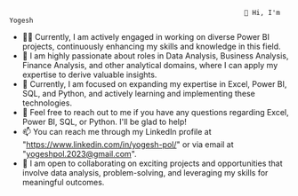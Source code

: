                                                                👋 Hi, I'm Yogesh

- 👨‍💻 Currently, I am actively engaged in working on diverse Power BI projects, continuously enhancing my skills and knowledge in this field.
- 👀 I am highly passionate about roles in Data Analysis, Business Analysis, Finance Analysis, and other analytical domains, where I can apply my expertise to derive valuable insights.
- 🌱 Currently, I am focused on expanding my expertise in Excel, Power BI, SQL, and Python, and actively learning and implementing these technologies.
- 💬 Feel free to reach out to me if you have any questions regarding Excel, Power BI, SQL, or Python. I'll be glad to help!
- 📫 You can reach me through my LinkedIn profile at "https://www.linkedin.com/in/yogesh-pol/" or via email at "yogeshpol.2023@gmail.com".
- 💞️ I am open to collaborating on exciting projects and opportunities that involve data analysis, problem-solving, and leveraging my skills for meaningful outcomes.

<!--- 
- 👋 Hi, I’m Yogesh Pol
📝 I write articles on Medium
---> 

<!---
yogi23pol/yogi23pol is a ✨ special ✨ repository because its `README.md` (this file) appears on your GitHub profile.
You can click the Preview link to take a look at your changes.
--->




